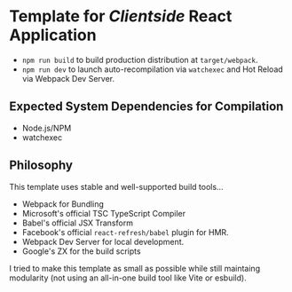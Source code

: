 # Template for *Clientside* React Application
- `npm run build` to build production distribution at `target/webpack`.
- `npm run dev` to launch auto-recompilation via `watchexec` 
  and Hot Reload via Webpack Dev Server.

## Expected System Dependencies for Compilation
- Node.js/NPM
- watchexec

## Philosophy

This template uses stable and well-supported build tools...
- Webpack for Bundling
- Microsoft's official TSC TypeScript Compiler
- Babel's official JSX Transform
- Facebook's official `react-refresh/babel` plugin for HMR.
- Webpack Dev Server for local development.
- Google's ZX for the build scripts

I tried to make this template as small as possible while still maintaing modularity (not using
an all-in-one build tool like Vite or esbuild).

